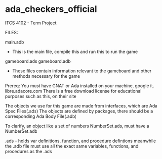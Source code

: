 # ada_checkers_official
ITCS 4102 - Term Project

FILES:

main.adb 
- This is the main file, compile this and run this to run the game

gameboard.ads
gameboard.adb
- These files contain information relevant to the gameboard and other methods necessary for the game

Prereq: You must have GNAT or Ada installed on your machine, google it. libre.adacore.com There is a free download license for educational purposes such as this, on their site

The objects we use for this game are made from interfaces, which are Ada Spec Files(.ads) The objects are defined by packages, there should be a corresponding Ada Body File(.adb)

To clarify, an object like a set of numbers NumberSet.ads, must have a NumberSet.adb

.ads - holds var definitions, function, and procedure defintions meanwhile the .adb file must use all the exact same variables, functions, and procedures as the .ads
